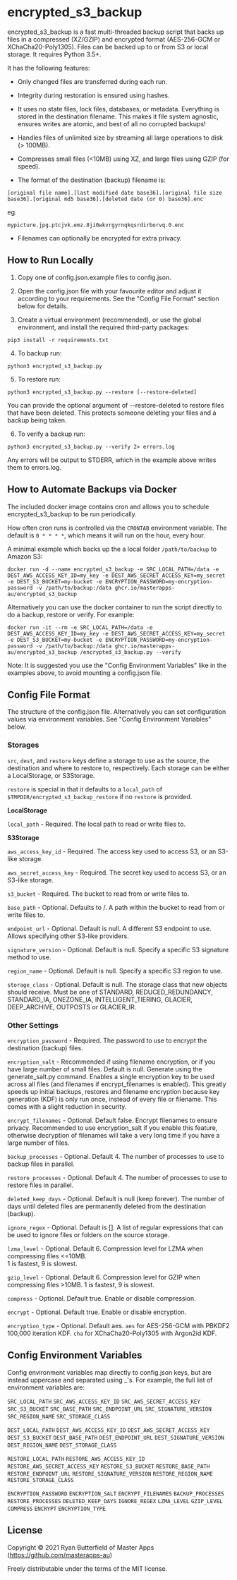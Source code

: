 # encrypted_s3_backup

encrypted_s3_backup is a fast multi-threaded backup script that backs up files in a 
compressed (XZ/GZIP) and encrypted format (AES-256-GCM or XChaCha20-Poly1305). 
Files can be backed up to or from S3 or local storage. It requires Python 3.5+.

It has the following features:

- Only changed files are transferred during each run.

- Integrity during restoration is ensured using hashes.

- It uses no state files, lock files, databases, or metadata. Everything is stored in the 
destination filename. This makes it file system agnostic, ensures writes are atomic, and best of all
no corrupted backups!

- Handles files of unlimited size by streaming all large operations to disk (> 100MB).

- Compresses small files (<10MB) using XZ, and large files using GZIP (for speed).

- The format of the destination (backup) filename is:

`[original file name].[last modified date base36].[original file size base36].[original md5 base36].[deleted date (or 0) base36].enc`

eg.

`mypicture.jpg.ptcjvk.emz.8ji0wkvrgyrnqkqsrdirborvq.0.enc`

- Filenames can optionally be encrypted for extra privacy.


## How to Run Locally

1. Copy one of config.json.example files to config.json.

2. Open the config.json file with your favourite editor and adjust it according to your requirements. 
See the "Config File Format" section below for details.

3. Create a virtual environment (recommended), or use the global environment, and install the 
required third-party packages:

`pip3 install -r requirements.txt`

4. To backup run:

`python3 encrypted_s3_backup.py`

5. To restore run:

`python3 encrypted_s3_backup.py --restore [--restore-deleted]`

You can provide the optional argument of --restore-deleted to restore files that have been deleted.
This protects someone deleting your files and a backup being taken.

6. To verify a backup run:

`python3 encrypted_s3_backup.py --verify 2> errors.log`

Any errors will be output to STDERR, which in the example above writes them to errors.log.


## How to Automate Backups via Docker

The included docker image contains cron and allows you to schedule encrypted_s3_backup to be run 
periodically.

How often cron runs is controlled via the `CRONTAB` environment variable. The default is `0 * * * *`,
which means it will run on the hour, every hour.

A minimal example which backs up the a local folder `/path/to/backup` to Amazon S3:

`docker run -d --name encrypted_s3_backup
  -e SRC_LOCAL_PATH=/data
  -e DEST_AWS_ACCESS_KEY_ID=my_key -e DEST_AWS_SECRET_ACCESS_KEY=my_secret -e DEST_S3_BUCKET=my-bucket
  -e ENCRYPTION_PASSWORD=my-encryption-password
  -v /path/to/backup:/data
  ghcr.io/masterapps-au/encrypted_s3_backup`

Alternatively you can use the docker container to run the script directly to do a backup, 
restore or verify. For example:

`docker run -it --rm
  -e SRC_LOCAL_PATH=/data
  -e DEST_AWS_ACCESS_KEY_ID=my_key -e DEST_AWS_SECRET_ACCESS_KEY=my_secret -e DEST_S3_BUCKET=my-bucket
  -e ENCRYPTION_PASSWORD=my-encryption-password
  -v /path/to/backup:/data
  ghcr.io/masterapps-au/encrypted_s3_backup
  /encrypted_s3_backup.py --verify`

Note: It is suggested you use the "Config Environment Variables" like in the examples above, to 
avoid mounting a config.json file.


## Config File Format

The structure of the config.json file. Alternatively you can set configuration values via environment
variables. See "Config Environment Variables" below.


### Storages

`src`, `dest`, and `restore` keys define a storage to use as the source, the destination and 
where to restore to, respectively. Each storage can be either a LocalStorage, or S3Storage.

`restore` is special in that it defaults to a `local_path` of `$TMPDIR/encrypted_s3_backup_restore` 
if no `restore` is provided.

**LocalStorage**

`local_path` - Required. The local path to read or write files to.

**S3Storage**

`aws_access_key_id` - Required. The access key used to access S3, or an S3-like storage.

`aws_secret_access_key` - Required. The secret key used to access S3, or an S3-like storage.

`s3_bucket` - Required. The bucket to read from or write files to.

`base_path` - Optional. Defaults to /. A path within the bucket to read from or write files to.

`endpoint_url` - Optional. Default is null. A different S3 endpoint to use. Allows specifying other 
S3-like providers.

`signature_version` - Optional. Default is null. Specify a specific S3 signature method to use.

`region_name` - Optional. Default is null. Specify a specific S3 region to use.

`storage_class` - Optional. Default is null. The storage class that new objects should receive. 
Must be one of STANDARD, REDUCED_REDUNDANCY, STANDARD_IA, ONEZONE_IA, INTELLIGENT_TIERING, 
GLACIER, DEEP_ARCHIVE, OUTPOSTS or GLACIER_IR.


### Other Settings

`encryption_password` - Required. The password to use to encrypt the destination (backup) files.

`encryption_salt` - Recommended if using filename encryption, or if you have large number of small files. 
Default is null. Generate using the generate_salt.py command. Enables a single encryption key to be 
used across all files (and filenames if encrypt_filenames is enabled). This greatly speeds up initial 
backups, restores and filename encryption because key generation (KDF) is only run once, 
instead of every file or filename. This comes with a slight reduction in security.

`encrypt_filenames` - Optional. Default false. Encrypt filenames to ensure privacy. Recommended to use
encryption_salt if you enable this feature, otherwise decryption of filenames will take a very long 
time if you have a large number of files.

`backup_processes` - Optional. Default 4. The number of processes to use to backup files in parallel. 

`restore_processes` - Optional. Default 4. The number of processes to use to restore files in parallel. 

`deleted_keep_days` - Optional. Default is null (keep forever). The number of days until deleted 
files are permanently deleted from the destination (backup). 

`ignore_regex` - Optional. Default is []. A list of regular expressions that can be used to ignore 
files or folders on the source storage.

`lzma_level` - Optional. Default 6. Compression level for LZMA when compressing files <=10MB.  
1 is fastest, 9 is slowest.

`gzip_level` - Optional. Default 6. Compression level for GZIP when compressing files >10MB.
1 is fastest, 9 is slowest.

`compress` - Optional. Default true. Enable or disable compression.

`encrypt` - Optional. Default true. Enable or disable encryption.

`encryption_type` - Optional. Default aes. `aes` for AES-256-GCM with PBKDF2 100,000 iteration KDF. 
`cha` for XChaCha20-Poly1305 with Argon2id KDF.


## Config Environment Variables

Config environment variables map directly to config.json keys, but are instead uppercase and 
separated using _'s. For example, the full list of environment variables are:

`SRC_LOCAL_PATH`
`SRC_AWS_ACCESS_KEY_ID`
`SRC_AWS_SECRET_ACCESS_KEY`
`SRC_S3_BUCKET`
`SRC_BASE_PATH`
`SRC_ENDPOINT_URL`
`SRC_SIGNATURE_VERSION`
`SRC_REGION_NAME`
`SRC_STORAGE_CLASS`

`DEST_LOCAL_PATH`
`DEST_AWS_ACCESS_KEY_ID`
`DEST_AWS_SECRET_ACCESS_KEY`
`DEST_S3_BUCKET`
`DEST_BASE_PATH`
`DEST_ENDPOINT_URL`
`DEST_SIGNATURE_VERSION`
`DEST_REGION_NAME`
`DEST_STORAGE_CLASS`

`RESTORE_LOCAL_PATH`
`RESTORE_AWS_ACCESS_KEY_ID`
`RESTORE_AWS_SECRET_ACCESS_KEY`
`RESTORE_S3_BUCKET`
`RESTORE_BASE_PATH`
`RESTORE_ENDPOINT_URL`
`RESTORE_SIGNATURE_VERSION`
`RESTORE_REGION_NAME`
`RESTORE_STORAGE_CLASS`

`ENCRYPTION_PASSWORD`
`ENCRYPTION_SALT`
`ENCRYPT_FILENAMES`
`BACKUP_PROCESSES`
`RESTORE_PROCESSES`
`DELETED_KEEP_DAYS`
`IGNORE_REGEX`
`LZMA_LEVEL`
`GZIP_LEVEL`
`COMPRESS`
`ENCRYPT`
`ENCRYPTION_TYPE`


## License

Copyright &copy; 2021 Ryan Butterfield of Master Apps (https://github.com/masterapps-au)

Freely distributable under the terms of the MIT license.
